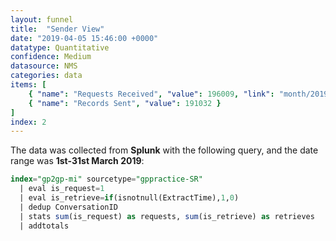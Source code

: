 ```yaml
---
layout: funnel
title:  "Sender View"
date: "2019-04-05 15:46:00 +0000"
datatype: Quantitative
confidence: Medium
datasource: NMS
categories: data
items: [
    { "name": "Requests Received", "value": 196009, "link": "month/2019-03/sr-funnel/success-vs-failure/success-vs-failure"},
    { "name": "Records Sent", "value": 191032 }
]
index: 2
---
```

The data was collected from **Splunk** with the following query, and the date range was **1st-31st March 2019**:
```sql
index="gp2gp-mi" sourcetype="gppractice-SR" 
  | eval is_request=1
  | eval is_retrieve=if(isnotnull(ExtractTime),1,0)
  | dedup ConversationID
  | stats sum(is_request) as requests, sum(is_retrieve) as retrieves
  | addtotals
```
